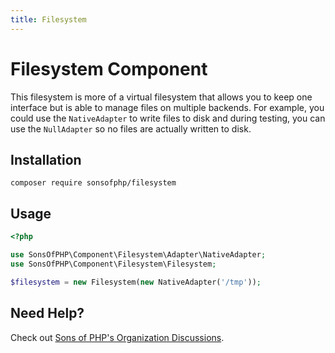 ```yaml
---
title: Filesystem
---
```


# Filesystem Component

This filesystem is more of a virtual filesystem that allows you to keep one
interface but is able to manage files on multiple backends. For example, you
could use the `NativeAdapter` to write files to disk and during testing, you can
use the `NullAdapter` so no files are actually written to disk.

## Installation

```shell
composer require sonsofphp/filesystem
```

## Usage

```php
<?php

use SonsOfPHP\Component\Filesystem\Adapter\NativeAdapter;
use SonsOfPHP\Component\Filesystem\Filesystem;

$filesystem = new Filesystem(new NativeAdapter('/tmp'));
```

## Need Help?

Check out [Sons of PHP's Organization Discussions][discussions].

[discussions]: https://github.com/orgs/SonsOfPHP/discussions
